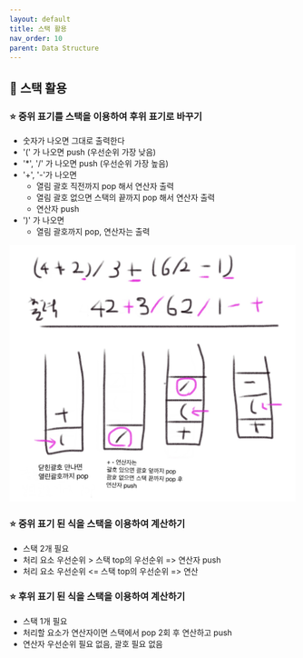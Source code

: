 ```yaml
---
layout: default
title: 스택 활용
nav_order: 10
parent: Data Structure
---
```




## 📑 스택 활용

### ⭐ 중위 표기를 스택을 이용하여 후위 표기로 바꾸기

- 숫자가 나오면 그대로 출력한다
- '(' 가 나오면 push (우선순위 가장 낮음)
- '*', '/' 가 나오면 push (우선순위 가장 높음)
- '+', '-'가 나오면
  - 열림 괄호 직전까지 pop 해서 연산자 출력
  - 열림 괄호 없으면 스택의 끝까지 pop 해서 연산자 출력
  - 연산자 push
- ')' 가 나오면
  - 열림 괄호까지 pop, 연산자는 출력

![](https://github.com/beeguriri/beeguriri.github.io/blob/main/docs/img/stack1.jpeg?raw=true)

### ⭐ 중위 표기 된 식을 스택을 이용하여 계산하기 

- 스택 2개 필요
- 처리 요소 우선순위 > 스택 top의 우선순위 => 연산자 push
- 처리 요소 우선순위 <= 스택 top의 우선순위 => 연산



### ⭐ 후위 표기 된 식을 스택을 이용하여 계산하기 

- 스택 1개 필요
- 처리할 요소가 연산자이면 스택에서 pop 2회 후 연산하고 push
- 연산자 우선순위 필요 없음, 괄호 필요 없음
